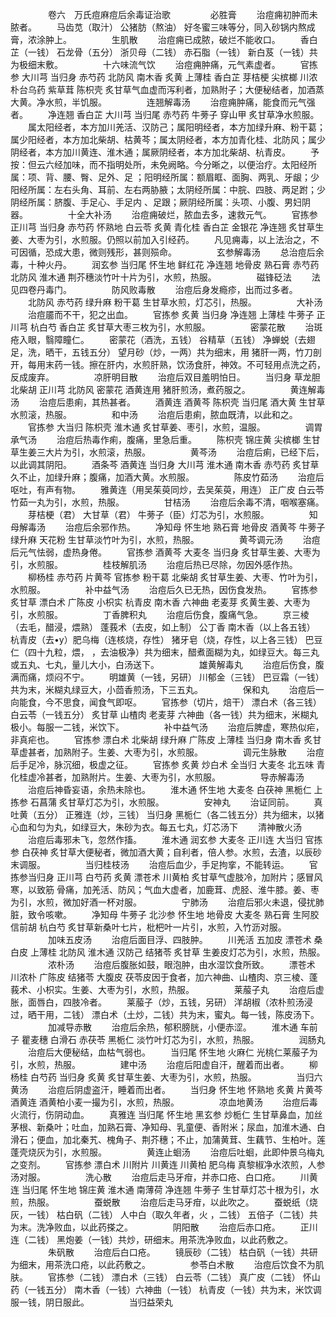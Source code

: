 <!-- { "loadSidebar": true } -->
　　
　　卷六　万氏痘麻痘后余毒证治歌
　　
　　必胜膏
　　治痘痈初肿而未脓者。
　　马齿苋（取汁） 公猪肪（熬油） 好冬蜜三味等分，同入砂锅内熬成膏，浓涂肿上。
　　
　　生肌散
　　治痘痈已成脓，破烂不能收口。
　　香白芷（一钱） 石龙骨（五分） 浙贝母（二钱） 赤石脂（一钱） 新白芨（一钱）共为极细末敷。
　　
　　十六味流气饮
　　治痘痈肿痛，元气素虚者。
　　官拣参 大川芎 当归身 赤芍药 北防风 南木香 炙黄 上薄桂 香白芷 芽桔梗 尖槟榔 川浓朴台乌药 紫草茸 陈枳壳 炙甘草气血虚而泻利者，加熟附子；大便秘结者，加酒蒸大黄。净水煎，半饥服。
　　
　　连翘解毒汤
　　治痘痈肿痛，能食而元气强者。
　　净连翘 香白芷 大川芎 当归尾 赤芍药 牛蒡子 穿山甲 炙甘草净水煎服。
　　属太阳经者，本方加川羌活、汉防己；属阳明经者，本方加绿升麻、粉干葛；属少阳经者，本方加北柴胡、枯黄芩；属太阴经者，本方加青化桂、北防风；属少阴经者，本方加川黄连、淮木通；属厥阴经者，本方加北柴胡、杭青皮。
　　予按：但云六经加味，而不指明处所，未免阙略。今分晰之，以便治疗。太阳经所属：项、背、腰、臀、足外、足 ；阳明经所属：额眉眶、面胸、两乳、牙龈；少阳经所属：左右头角、耳前、左右两胁腋；太阴经所属：中脘、四肢、两足跗；少阴经所属：脐腹、手足心、手足内 、足跟；厥阴经所属：头项、小腹、男妇阴器。
　　
　　十全大补汤
　　治痘痈破烂，脓血去多，速救元气。
　　官拣参 正川芎 当归身 赤芍药 怀熟地 白云苓 炙黄 青化桂 香白芷 金银花 净连翘 炙甘草生姜、大枣为引，水煎服。仍照以前加入引经药。
　　凡见痈毒，以上法治之，不可因循，恐成大患，微则残形，甚则殒命。
　　
　　玄参解毒汤
　　总治痘后余毒，十种火丹。
　　润玄参 当归尾 怀生地 鲜红花 净连翘 地骨皮 熟石膏 赤芍药 北防风 淮木通 荆芥穗淡竹叶十片为引，水煎，热服。
　　
　　磁锋砭法
　　法见四卷丹毒门。
　　
　　防风败毒散
　　治痘后身发瘾疹，出而过多者。
　　北防风 赤芍药 绿升麻 粉干葛 生甘草水煎，灯芯引，热服。
　　
　　大补汤
　　治痘靥而不干，犯之出血。
　　官拣参 炙黄 当归身 净连翘 上薄桂 牛蒡子 正川芎 杭白芍 香白芷 炙甘草大枣三枚为引，水煎服。
　　
　　密蒙花散
　　治斑疮入眼，翳障瞳仁。
　　密蒙花（酒洗，五钱） 谷精草（五钱） 净蝉蜕（去翅足，洗，晒干，五钱五分） 望月砂（炒，一两）共为细末，用 猪肝一两，竹刀剖开，每用末药一钱。擦在肝内，水煎肝熟，饮汤食肝，神效。不可轻用点洗之药，反成废弃。
　　
　　凉肝明目散
　　治痘后双目羞明怕日。
　　当归身 草龙胆 北柴胡 正川芎 北防风 密蒙花 酒黄连用 猪肝煎汤，煮药服之。
　　
　　黄连解毒汤
　　治痘后患痢，其热甚者。
　　酒黄连 酒黄芩 陈枳壳 当归尾 酒大黄 生甘草水煎滚，热服。
　　
　　和中汤
　　治痘后患痢，脓血既清，以此和之。
　　官拣参 大当归 陈枳壳 淮木通 炙甘草姜、枣引，水煎，温服。
　　
　　调胃承气汤
　　治痘后热毒作痢，腹痛，里急后重。
　　陈枳壳 锦庄黄 尖槟榔 生甘草生姜三大片为引，水煎滚，热服。
　　
　　黄芩汤
　　治痘后痢，已经下后，以此调其阴阳。
　　酒条芩 酒黄连 当归身 大川芎 淮木通 南木香 赤芍药 炙甘草久不止，加绿升麻；腹痛，加酒大黄。水煎服。
　　
　　陈皮竹茹汤
　　治痘后呕吐，有声有物。
　　雅黄连（用吴茱萸同炒，去吴茱萸，用连） 正广皮 白云苓竹茹一丸为引，水煎，热服。
　　
　　甘桔汤
　　治痘后余毒不清，咽喉塞痛。
　　芽桔梗（君） 大甘草（君） 牛蒡子（臣）灯芯为引，水煎服。
　　
　　知母解毒汤
　　治痘后余邪作热。
　　净知母 怀生地 熟石膏 地骨皮 酒黄芩 牛蒡子 绿升麻 天花粉 生甘草淡竹叶为引，水煎，热服。
　　
　　黄芩调元汤
　　治痘后元气怯弱，虚热身倦。
　　官拣参 酒黄芩 大麦冬 当归身 炙甘草生姜、大枣为引，水煎服。
　　
　　桂枝解肌汤
　　治痘后热已尽除，勿因外感作热。
　　柳杨桂 赤芍药 片黄芩 官拣参 粉干葛 北柴胡 炙甘草生姜、大枣、竹叶为引，水煎服。
　　
　　补中益气汤
　　治痘后久已无热，因伤食发热。
　　官拣参 炙甘草 漂白术 广陈皮 小枳实 杭青皮 南木香 六神曲 老麦芽 炙黄生姜、大枣为引，水煎服。
　　
　　丁香脾积丸
　　治痘后伤食，腹痛气急。
　　京三棱（去毛，醋浸，煨熟） 蓬莪术（去皮，如上制） 公丁香 南木香（以上各五钱） 杭青皮（去•y）肥乌梅（连核烧，存性） 猪牙皂（烧，存性，以上各三钱） 巴豆仁（四十九粒，煨， ，去油极净）共为细末，醋煮面糊为丸，如绿豆大。每三丸或五丸、七丸，量儿大小，白汤送下。
　　
　　雄黄解毒丸
　　治痘后伤食，腹满而痛，烦闷不宁。
　　明雄黄（一钱，另研） 川郁金（三钱） 巴豆霜（一钱）共为末，米糊丸绿豆大，小茴香煎汤，下三五丸。
　　
　　保和丸
　　治痘后一向能食，今不思食，闻食气即呕。
　　官拣参（切片，焙干） 漂白术（各三钱） 白云苓（一钱五分） 炙甘草 山楂肉 老麦芽 六神曲（各一钱）共为细末，米糊丸极小。每服一二钱，米饮下。
　　
　　补中益气汤
　　治痘后脾虚，寒热似疟，非真疟也。
　　官拣参 漂白术 北柴胡 绿升麻 广陈皮 上薄桂 当归身 南木香 炙甘草虚甚者，加熟附子。生姜、大枣为引，水煎服。
　　
　　调元生脉散
　　治痘后手足冷，脉沉细，极虚之征。
　　官拣参 炙黄 炒白术 全当归 大麦冬 北五味 青化桂虚冷甚者，加熟附片。生姜、大枣为引，水煎服。
　　
　　导赤解毒汤
　　治痘后神昏妄语，余热未除也。
　　淮木通 怀生地 大麦冬 白茯神 黑栀仁 上拣参 石菖蒲 炙甘草灯芯为引，水煎服。
　　
　　安神丸
　　治证同前。
　　真吐黄（五分） 正雅连（炒，三钱） 当归身 黑栀仁（各二钱五分）共为细末，以猪心血和匀为丸，如绿豆大，朱砂为衣。每五七丸，灯芯汤下
　　清神散火汤
　　治痘后毒邪未飞，忽然作搐。
　　淮木通 润玄参 大麦冬 正川连 大当归 官拣参 白茯神 炙甘草大便秘者，微加酒大黄；自利者，倍人参。水煎，去渣，以辰砂末调服。
　　
　　当归桂枝汤
　　治痘后血少，手足拘挛，不能转运。
　　官拣参当归身 正川芎 白芍药 炙黄 漂苍术 川黄柏 炙甘草气虚肢冷，加附片；感冒风寒，以致筋 骨痛，加羌活、防风；气血大虚者，加鹿茸、虎胫、淮牛膝。姜、枣为引，水煎，微加好酒一杯对服。
　　
　　宁肺汤
　　治痘后邪火未退，侵扰肺脏，致令咳嗽。
　　净知母 牛蒡子 北沙参 怀生地 地骨皮 大麦冬 熟石膏 生阿胶 信前胡 杭白芍 炙甘草新桑叶七片，枇杷叶一片引，水煎，入竹沥对服。
　　
　　加味五皮汤
　　治痘后面目浮、四肢肿。
　　川羌活 五加皮 漂苍术 桑白皮 上薄桂 北防风 淮木通 汉防己 结猪苓 炙甘草 生姜皮灯芯为引，水煎，热服。
　　
　　浓朴汤
　　治痘后腹胀如鼓，眼泡肿，由水湿饮食所致。
　　漂苍术 川浓朴 广陈皮 结猪苓 大腹皮 茯苓皮因于食者，加六神曲、山楂肉、京三棱、蓬莪术、小枳实。生姜、大枣为引，水煎，热服。
　　
　　莱菔子丸
　　治痘后虚胀，面唇白，四肢冷者。
　　莱菔子（炒，五钱，另研） 洋胡椒（浓朴煎汤浸过，晒干用，二钱） 漂白术（土炒，二钱）共为末，蜜丸。每一钱，陈皮汤下。
　　
　　加减导赤散
　　治痘后余热，郁积膀胱，小便赤涩。
　　淮木通 车前子 瞿麦穗 白滑石 赤茯苓 黑栀仁 淡竹叶灯芯为引，水煎，热服。
　　
　　润肠丸
　　治痘后大便秘结，血枯气弱也。
　　当归尾 怀生地 火麻仁 光桃仁莱菔子为引，水煎，热服。
　　
　　建中汤
　　治痘后阳虚自汗，醒着而出者。
　　柳杨桂 白芍药 当归身 炙黄 炙甘草生姜、大枣为引，水煎，热服。
　　
　　当归六黄汤
　　治痘后阴虚盗汗，睡着而出者。
　　当归身 怀生地 怀熟地 炙黄 片黄芩 酒黄连 酒黄柏小麦一撮为引，水煎，热服。
　　
　　凉血地黄汤
　　治痘后毒火流行，伤阴动血。
　　真雅连 当归尾 怀生地 黑玄参 炒栀仁 生甘草鼻血，加丝茅根、新桑叶；吐血，加熟石膏、净知母、乳童便、香附米；尿血，加淮木通、白滑石；便血，加北秦艽、槐角子、荆芥穗；不止，加蒲黄茸、生藕节、生柏叶。莲蓬壳烧灰为引，水煎服。
　　
　　黄连止蛔汤
　　治痘后吐蛔，此即仲景乌梅丸之变剂。
　　官拣参 漂白术 川附片 川黄连 川黄柏 肥乌梅 真黎椒净水浓煎，人参汤对服。
　　
　　洗心散
　　治痘后走马牙疳，并赤口疮、白口疮。
　　川黄连 当归尾 怀生地 锦庄黄 淮木通 南薄荷 净连翘 牛蒡子 生甘草灯芯十根为引，水煎，热服。
　　
　　蚕蜕散
　　治痘后走马牙疳，以此吹之。
　　蚕蜕纸（烧灰，一钱） 枯白矾（二钱） 人中白（取久年者，火 ，二钱） 五倍子（二钱）共为末。洗净败血，以此药搽之。
　　
　　阴阳散
　　治痘后赤口疮。
　　正川连（二钱） 黑炮姜（一钱）共炒，研细末。用茶洗净败血，以此药敷之。
　　
　　朱矾散
　　治痘后白口疮。
　　镜辰砂（二钱） 枯白矾（一钱）共研为细末，用茶洗口疮，以此药敷之。
　　
　　参苓白术散
　　治痘后饮食不为肌肤。
　　官拣参（二钱） 漂白术（三钱） 白云苓（二钱） 真广皮（二钱） 怀山药（一钱五分） 南木香（一钱）六神曲（一钱） 杭青皮（一钱）共为末，米饮调服一钱，阴日服此。
　　
　　当归益荣丸
